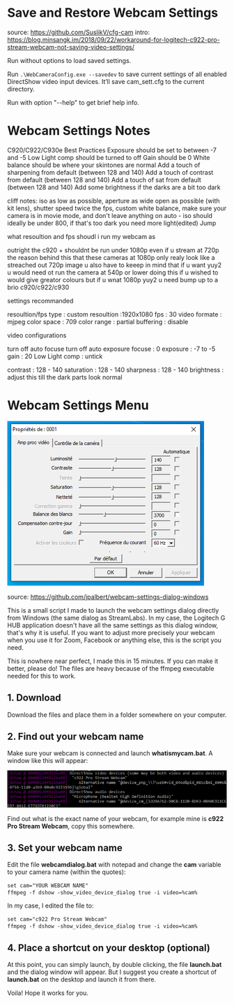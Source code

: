 
Save and Restore Webcam Settings
===============================================================================

source: https://github.com/SuslikV/cfg-cam
intro: https://blog.minsangk.im/2018/09/22/workaround-for-logitech-c922-pro-stream-webcam-not-saving-video-settings/


Run without options to load saved settings.

Run `.\WebCameraConfig.exe --savedev` to save current settings of all enabled DirectShow video input devices. It’ll save cam_sett.cfg to the current directory. 

Run with option "--help" to get brief help info.

Webcam Settings Notes
===============================================================================

C920/C922/C930e Best Practices
Exposure should be set to between -7 and -5
Low Light comp should be turned to off
Gain should be 0
White balance should be where your skintones are normal
Add a touch of sharpening from default (between 128 and 140)
Add a touch of contrast from default (between 128 and 140)
Add a touch of sat from default (between 128 and 140)
Add some brightness if the darks are a bit too dark

cliff notes: iso as low as possible, aperture as wide open as possible (with kit lens), shutter speed twice the fps, custom white balance, make sure your camera is in movie mode, and don't leave anything on auto - iso should ideally be under 800, if that's too dark you need more light(edited)
Jump

what resoultion and fps shoudl i run my webcam as  

outright the c920 + shouldnt be run under 1080p even if u  stream at 720p the reason behind this that these cameras at 1080p only realy look like a streached out 720p image 
u also have to keeep in mind that if u want yuy2 u would need ot run the camera at 540p or lower doing this if u wished to would give greator colours but if u wnat 1080p yuy2 u need bump up to a brio 
c920/c922/c930

settings recommanded

resoultion/fps type : custom 
resoultion :1920x1080
fps : 30
video formate : mjpeg
color space : 709
color range : partial
buffering : disable

video configurations

turn off auto  focuse 
turn off auto exposure
focuse : 0
exposure : -7 to -5
gain : 20
Low Light comp : untick

contrast : 128 - 140
saturation : 128 - 140
sharpness :  128 - 140
brightness : adjust this till the dark parts look normal

Webcam Settings Menu
===============================================================================

![Dialog](readme/dialog.png)

source: https://github.com/jpalbert/webcam-settings-dialog-windows

This is a small script I made to launch the webcam settings dialog directly from Windows (the same dialog as StreamLabs). In my case, the Logitech G HUB application doesn't have all the same settings as this dialog window, that's why it is useful. If you want to adjust more precisely your webcam when you use it for Zoom, Facebook or anything else, this is the script you need.

This is nowhere near perfect, I made this in 15 minutes. If you can make it better, please do! The files are heavy because of the ffmpeg executable needed for this to work.

## 1. Download

Download the files and place them in a folder somewhere on your computer.

## 2. Find out your webcam name

Make sure your webcam is connected and launch **whatismycam.bat**. A window like this will appear:

![What is my cam](readme/whatismycam.png)

Find out what is the exact name of your webcam, for example mine is **c922 Pro Stream Webcam**, copy this somewhere.

## 3. Set your webcam name

Edit the file **webcamdialog.bat** with notepad and change the **cam** variable to your camera name (within the quotes):

    set cam="YOUR WEBCAM NAME"
    ffmpeg -f dshow -show_video_device_dialog true -i video=%cam%

In my case, I edited the file to:

    set cam="c922 Pro Stream Webcam"
    ffmpeg -f dshow -show_video_device_dialog true -i video=%cam%

## 4. Place a shortcut on your desktop (optional)

At this point, you can simply launch, by double clicking, the file **launch.bat** and the dialog window will appear. But I suggest you create a shortcut of **launch.bat** on the desktop and launch it from there.

Voila! Hope it works for you.
